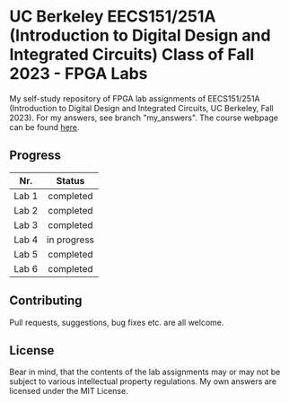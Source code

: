 # UC Berkeley EECS151/251A (Introduction to Digital Design and Integrated Circuits) Class of Fall 2023 - FPGA Labs

My self-study repository of FPGA lab assignments of EECS151/251A (Introduction to Digital Design and Integrated Circuits, UC Berkeley, Fall 2023). For my answers, see branch "my_answers".
The course webpage can be found [here](https://inst.eecs.berkeley.edu/~eecs151/fa23/). 

## Progress

|Nr.| Status|
| :-: | :-: |
|Lab 1|completed|
|Lab 2|completed|
|Lab 3|completed|
|Lab 4|in progress|
|Lab 5|completed|
|Lab 6|completed|

## Contributing

Pull requests, suggestions, bug fixes etc. are all welcome.

## License

Bear in mind, that the contents of the lab assignments may or may not be subject to various intellectual property regulations. My own answers are licensed under the MIT License.